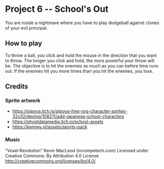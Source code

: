 # Project 6 -- School's Out

You are inside a nightmare where you have to play dodgeball against clones of your evil principal.

## How to play
To throw a ball, you click and hold the mouse in the direction that you want to throw.
The longer you click and hold, the more powerful your throw will be.
The objective is to hit the enemies as much as you can before time runs out.
If the enemies hit you more times than you hit the enemies, you lose.

## Credits

### Sprite artwork
- https://pipoya.itch.io/pipoya-free-rpg-character-sprites-32x32/devlog/108211/add-japanese-school-characters
- https://ghostdatamedia.itch.io/school-assets
- https://kenney.nl/assets/sports-pack

### Music
"Voxel Revolution" Kevin MacLeod (incompetech.com)
Licensed under Creative Commons: By Attribution 4.0 License
http://creativecommons.org/licenses/by/4.0/

